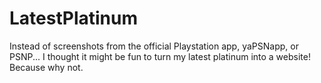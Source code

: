 # LatestPlatinum
 Instead of screenshots from the official Playstation app, yaPSNapp, or PSNP... I thought it might be fun to turn my latest platinum into a website! Because why not.
